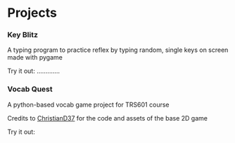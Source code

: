 ﻿# Projects

### Key Blitz
A typing program to practice reflex by typing random, single keys on screen made with pygame

Try it out: 
.............

### Vocab Quest
A python-based vocab game project for TRS601 course

Credits to [ChristianD37](https://github.com/ChristianD37) for the code and assets of the base 2D game

Try it out:
